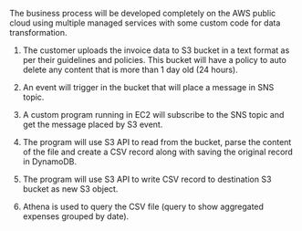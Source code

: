 The business process will be developed completely on the AWS public cloud using multiple
managed services with some custom code for data transformation.

1. The customer uploads the invoice data to S3 bucket in a text format as per their guidelines
and policies. This bucket will have a policy to auto delete any content that is more than 1 day
old (24 hours).

2. An event will trigger in the bucket that will place a message in SNS topic.

3. A custom program running in EC2 will subscribe to the SNS topic and get the message placed
by S3 event.

4. The program will use S3 API to read from the bucket, parse the content of the file and create a
CSV record along with saving the original record in DynamoDB.

5. The program will use S3 API to write CSV record to destination S3 bucket as new S3 object.

6. Athena is used to query the CSV file (query to show aggregated expenses grouped by date).
